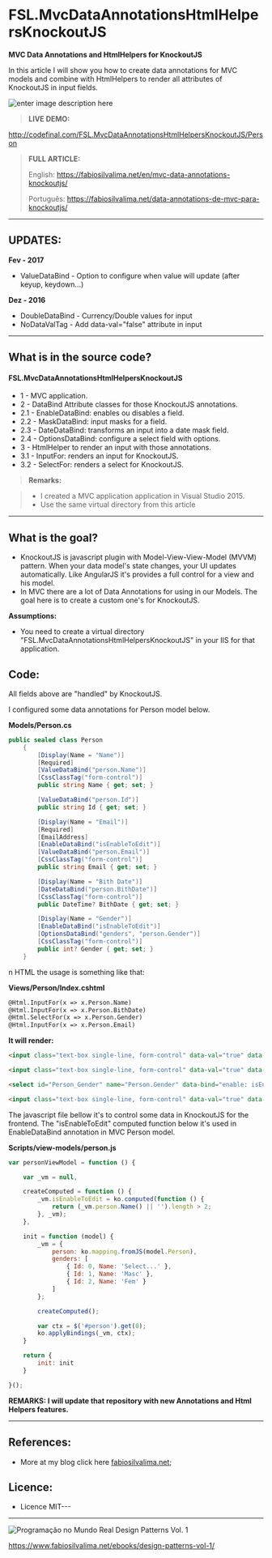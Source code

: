 # FSL.MvcDataAnnotationsHtmlHelpersKnockoutJS

**MVC Data Annotations and HtmlHelpers for KnockoutJS**

In this article I will show you how to create data annotations for MVC models and combine with HtmlHelpers to render all attributes of KnockoutJS in input fields.

![enter image description here](https://fabiosilvalima.net/wp-content/uploads/2017/01/fabiosilvalima-data-annotations-e-htmlhelpers-de-mvc-para-knockoutjs.jpg)

> **LIVE DEMO:**
> 
http://codefinal.com/FSL.MvcDataAnnotationsHtmlHelpersKnockoutJS/Person

> **FULL ARTICLE:**
>
> English: https://fabiosilvalima.net/en/mvc-data-annotations-knockoutjs/
>
> Português: https://fabiosilvalima.net/data-annotations-de-mvc-para-knockoutjs/

---

UPDATES:
---
**Fev - 2017**
- ValueDataBind - Option to configure when value will update (after keyup, keydown...)

**Dez - 2016**
- DoubleDataBind - Currency/Double values for input
- NoDataValTag - Add data-val="false" attribute in input

---

What is in the source code?
---

#### <i class="icon-file"></i> FSL.MvcDataAnnotationsHtmlHelpersKnockoutJS

- 1 - MVC application.
- 2 - DataBind Attribute classes for those KnockoutJS annotations.
- 2.1 - EnableDataBind: enables ou disables a field.
- 2.2 - MaskDataBind: input masks for a field.
- 2.3 - DateDataBind: transforms an input into a date mask field.
- 2.4 - OptionsDataBind: configure a select field with options.
- 3 - HtmlHelper to render an input with those annotations.
- 3.1 - InputFor: renders an input for KnockoutJS.
- 3.2 - SelectFor: renders a select for KnockoutJS.

> **Remarks:**

> - I created a MVC application application in Visual Studio 2015. 
> - Use the same virtual directory from this article

---

What is the goal?
---

- KnockoutJS is javascript plugin with Model-View-View-Model (MVVM) pattern. When your data model's state changes, your UI updates automatically. Like AngularJS it's provides a full control for a view and his model.
- In MVC there are a lot of Data Annotations for using in our Models. The goal here is to create a custom one's for KnockoutJS.

**Assumptions:**

- You need to create a virtual directory "FSL.MvcDataAnnotationsHtmlHelpersKnockoutJS" in your IIS for that application.


Code:
---

All fields above are "handled" by KnockoutJS.

I configured some data annotations for Person model below.

**Models/Person.cs**
```csharp
public sealed class Person
    {
        [Display(Name = "Name")]
        [Required]
        [ValueDataBind("person.Name")]
        [CssClassTag("form-control")]
        public string Name { get; set; }

        [ValueDataBind("person.Id")]
        public string Id { get; set; }

        [Display(Name = "Email")]
        [Required]
        [EmailAddress]
        [EnableDataBind("isEnableToEdit")]
        [ValueDataBind("person.Email")]
        [CssClassTag("form-control")]
        public string Email { get; set; }

        [Display(Name = "Bith Date")]
        [DateDataBind("person.BithDate")]
        [CssClassTag("form-control")]
        public DateTime? BithDate { get; set; }

        [Display(Name = "Gender")]
        [EnableDataBind("isEnableToEdit")]
        [OptionsDataBind("genders", "person.Gender")]
        [CssClassTag("form-control")]
        public int? Gender { get; set; }
    }
```

n HTML the usage is something like that:

**Views/Person/Index.cshtml**
```html
@Html.InputFor(x => x.Person.Name)
@Html.InputFor(x => x.Person.BithDate)
@Html.SelectFor(x => x.Person.Gender)
@Html.InputFor(x => x.Person.Email)
```

**It will render:**

```html
<input class="text-box single-line, form-control" data-val="true" data-val-required="The field Name is required." id="Person_Name" name="Person.Name" type="text" value="" data-bind="value: person.Name">

<input class="text-box single-line, form-control" data-val="true" data-val-date="The field Bith Date must be a date." id="Person_BithDate" name="Person.BithDate" type="text" value="" data-bind="value: person.BithDate, dateValue: person.BithDate, mask: { mascara: '99/99/9999', tipo: 'Date', value: person.BithDate }">

<select id="Person_Gender" name="Person.Gender" data-bind="enable: isEnableToEdit, options: genders, optionsText: 'Name', optionsValue:'Id', value: person.Gender" class="form-control"></select>

<input class="text-box single-line, form-control" data-val="true" data-val-email="O campo Email não é um endereço de email válido." data-val-required="The field Email is required" id="Person_Email" name="Person.Email" type="email" value="" data-bind="enable: isEnableToEdit, value: person.Email">
```

The javascript file bellow it's to control some data in KnockoutJS for the frontend. The "isEnableToEdit" computed function below it's used in EnableDataBind annotation in MVC Person model.

**Scripts/view-models/person.js**

```javascript
var personViewModel = function () {

    var _vm = null,

    createComputed = function () {
        _vm.isEnableToEdit = ko.computed(function () {
            return (_vm.person.Name() || '').length > 2;
        }, _vm);
    },

    init = function (model) {
        _vm = {
            person: ko.mapping.fromJS(model.Person),
            genders: [
                { Id: 0, Name: 'Select...' },
                { Id: 1, Name: 'Masc' },
                { Id: 2, Name: 'Fem' }
            ]
        };

        createComputed();

        var ctx = $('#person').get(0);
        ko.applyBindings(_vm, ctx);
    }

    return {
        init: init
    }

}();
```

**REMARKS: I will update that repository with new Annotations and Html Helpers features.**

---------

References:
---

- More at my blog click here [fabiosilvalima.net][1];

Licence:
---

- Licence MIT---

---

![Programação no Mundo Real Design Patterns Vol. 1](https://www.fabiosilvalima.net/wp-content/uploads/2017/02/fabiosilvalima-ebook-design-patterns-INSTAGRAM-2.png)

https://www.fabiosilvalima.net/ebooks/design-patterns-vol-1/


  [1]: https://fabiosilvalima.net
